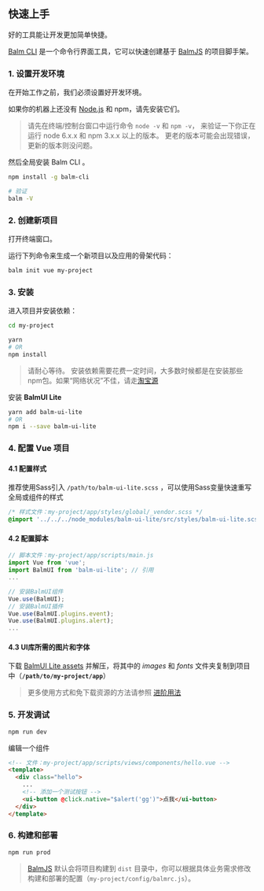 ## 快速上手

好的工具能让开发更加简单快捷。

[Balm CLI](https://github.com/balmjs/balm-cli) 是一个命令行界面工具，它可以快速创建基于 [BalmJS](http://balmjs.com/) 的项目脚手架。

### 1. 设置开发环境

在开始工作之前，我们必须设置好开发环境。

如果你的机器上还没有 [Node.js](https://nodejs.org/en/download/) 和 npm，请先安装它们。

> 请先在终端/控制台窗口中运行命令 `node -v` 和 `npm -v`， 来验证一下你正在运行 node 6.x.x 和 npm 3.x.x 以上的版本。 更老的版本可能会出现错误，更新的版本则没问题。

然后全局安装 Balm CLI 。

```sh
npm install -g balm-cli

# 验证
balm -V
```

### 2. 创建新项目

打开终端窗口。

运行下列命令来生成一个新项目以及应用的骨架代码：

```sh
balm init vue my-project
```

### 3. 安装

进入项目并安装依赖：

```sh
cd my-project

yarn
# OR
npm install
```

> 请耐心等待。 安装依赖需要花费一定时间，大多数时候都是在安装那些npm包。如果“网络状况”不佳，请走[淘宝源](https://npm.taobao.org/)

安装 __BalmUI Lite__

```sh
yarn add balm-ui-lite
# OR
npm i --save balm-ui-lite
```

### 4. 配置 Vue 项目

#### 4.1 配置样式

推荐使用Sass引入 `/path/to/balm-ui-lite.scss` ，可以使用Sass变量快速重写全局或组件的样式

```css
/* 样式文件：my-project/app/styles/global/_vendor.scss */
@import '../../../node_modules/balm-ui-lite/src/styles/balm-ui-lite.scss';
```

#### 4.2 配置脚本

```js
// 脚本文件：my-project/app/scripts/main.js
import Vue from 'vue';
import BalmUI from 'balm-ui-lite'; // 引用
...

// 安装BalmUI组件
Vue.use(BalmUI);
// 安装BalmUI插件
Vue.use(BalmUI.plugins.event);
Vue.use(BalmUI.plugins.alert);
...
```

#### 4.3 UI库所需的图片和字体

下载 [BalmUI Lite assets](http://balmjs.com/ui-vue-lite/assets.zip) 并解压，将其中的 _images_ 和 _fonts_ 文件夹复制到项目中（__`/path/to/my-project/app`__）

> 更多使用方式和免下载资源的方法请参照 [进阶用法](http://balmjs.com/ui-vue-lite/#/guide/advanced)

### 5. 开发调试

```sh
npm run dev
```

编辑一个组件

```html
<!-- 文件：my-project/app/scripts/views/components/hello.vue -->
<template>
  <div class="hello">
    ...
    <!-- 添加一个测试按钮 -->
    <ui-button @click.native="$alert('gg')">点我</ui-button>
  </div>
</template>
```

### 6. 构建和部署

```sh
npm run prod
```

> [BalmJS](http://balmjs.com/) 默认会将项目构建到 `dist` 目录中，你可以根据具体业务需求修改构建和部署的配置（`my-project/config/balmrc.js`）。
